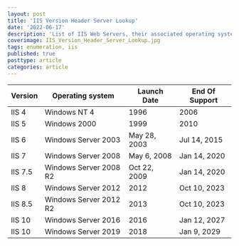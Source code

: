 ```yaml
---
layout: post
title: 'IIS Version Header Server Lookup'
date: '2022-06-17'
description: 'List of IIS Web Servers, their associated operating system version releases, the corresponding launch dates and end-of-support dates. These can be useful for fingerprinting Window Servers when you find an HTTP Header Showing an ISS Version on an assessment.'
coverimage: IIS_Version_Header_Server_Lookup.jpg
tags: enumeration, iis
published: true
posttype: article
categories: article
---
```



| Version | Operating system | Launch Date | End Of Support |
| --- | --- | --- | --- |
| IIS 4 | Windows NT 4 | 1996 | 2006 |
| IIS 5 | Windows 2000 | 1999 | 2010 |
| IIS 6 | Windows Server 2003 | May 28, 2003 | Jul 14, 2015 |
| IIS 7 | Windows Server 2008 | May 6, 2008 | Jan 14, 2020 |
| IIS 7.5 | Windows Server 2008 R2 | Oct 22, 2009 | Jan 14, 2020 |
| IIS 8 | Windows Server 2012 | 2012 | Oct 10, 2023 |
| IIS 8.5 | Windows Server 2012 R2 | 2013 | Oct 10, 2023 |
| IIS 10 | Windows Server 2016 | 2016 | Jan 12, 2027 |
| IIS 10 | Windows Server 2019 | 2018 | Jan 9, 2029 |
